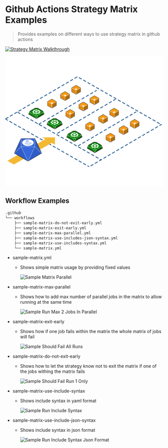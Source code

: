# Github Actions Strategy Matrix Examples

> Provides examples on different ways to use strategy matrix in github actions

[![Strategy Matrix Walkthrough](https://img.youtube.com/vi/z_fjpPbaAgw/0.jpg)](https://www.youtube.com/watch?v=z_fjpPbaAgw)

![Matrix run Diagram](./assets/matrix-run-diagram.png)

## Workflow Examples
```
.github
└── workflows
    ├── sample-matrix-do-not-exit-early.yml
    ├── sample-matrix-exit-early.yml
    ├── sample-matrix-max-parallel.yml
    ├── sample-matrix-use-includes-json-syntax.yml
    ├── sample-matrix-use-includes-syntax.yml
    └── sample-matrix.yml
```


- sample-matrix.yml
    - Shows simple matrix usage by providing fixed values
    
        ![Sample Matrix Parallel](https://github.com/meroware/github-actions-strategy-matrix-example/workflows/Sample%20Matrix%20Parallel/badge.svg)

- sample-matrix-max-parallel
    - Shows how to add max number of parallel jobs in the matrix to allow running at the same time
    
        ![Sample Run Max 2 Jobs In Parallel](https://github.com/meroware/github-actions-strategy-matrix-example/workflows/Sample%20Run%20Max%202%20Jobs%20In%20Parallel/badge.svg)
    
- sample-matrix-exit-early
    - Shows how if one job fails within the matrix the whole matrix of jobs will fail
    
        ![Sample Should Fail All Runs](https://github.com/meroware/github-actions-strategy-matrix-example/workflows/Sample%20Should%20Fail%20All%20Runs/badge.svg)

- sample-matrix-do-not-exit-early
    - Shows how to let the strategy know not to exit the matrix if one of the jobs withing the matrix fails
    
        ![Sample Should Fail Run 1 Only](https://github.com/meroware/github-actions-strategy-matrix-example/workflows/Sample%20Should%20Fail%20Run%201%20Only/badge.svg)

- sample-matrix-use-include-syntax
    - Shows include syntax in yaml format
    
        ![Sample Run Include Syntax](https://github.com/meroware/github-actions-strategy-matrix-example/workflows/Sample%20Run%20Include%20Syntax/badge.svg)

- sample-matrix-use-include-json-syntax
    - Shows include syntax in json format
    
        ![Sample Run Include Syntax Json Format](https://github.com/meroware/github-actions-strategy-matrix-example/workflows/Sample%20Run%20Include%20Syntax%20Json%20Format/badge.svg)
